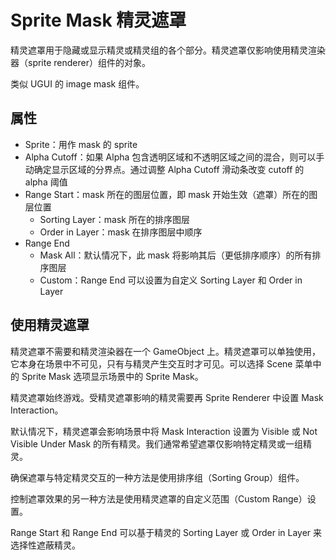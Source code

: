 # Sprite Mask 精灵遮罩

精灵遮罩用于隐藏或显示精灵或精灵组的各个部分。精灵遮罩仅影响使用精灵渲染器（sprite renderer）组件的对象。

类似 UGUI 的 image mask 组件。

## 属性

- Sprite：用作 mask 的 sprite
- Alpha Cutoff：如果 Alpha 包含透明区域和不透明区域之间的混合，则可以手动确定显示区域的分界点。通过调整 Alpha Cutoff 滑动条改变 cutoff 的 alpha 阈值
- Range Start：mask 所在的图层位置，即 mask 开始生效（遮罩）所在的图层位置
  - Sorting Layer：mask 所在的排序图层
  - Order in Layer：mask 在排序图层中顺序
- Range End
  - Mask All：默认情况下，此 mask 将影响其后（更低排序顺序）的所有排序图层
  - Custom：Range End 可以设置为自定义 Sorting Layer 和 Order in Layer

## 使用精灵遮罩

精灵遮罩不需要和精灵渲染器在一个 GameObject 上。精灵遮罩可以单独使用，它本身在场景中不可见，只有与精灵产生交互时才可见。可以选择 Scene 菜单中的 Sprite Mask 选项显示场景中的 Sprite Mask。

精灵遮罩始终游戏。受精灵遮罩影响的精灵需要再 Sprite Renderer 中设置 Mask Interaction。

默认情况下，精灵遮罩会影响场景中将 Mask Interaction 设置为 Visible 或 Not Visible Under Mask 的所有精灵。我们通常希望遮罩仅影响特定精灵或一组精灵。

确保遮罩与特定精灵交互的一种方法是使用排序组（Sorting Group）组件。

控制遮罩效果的另一种方法是使用精灵遮罩的自定义范围（Custom Range）设置。

Range Start 和 Range End 可以基于精灵的 Sorting Layer 或 Order in Layer 来选择性遮蔽精灵。

